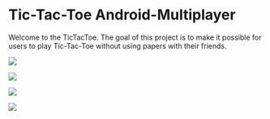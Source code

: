 # Tic-Tac-Toe Android-Multiplayer
Welcome to the TicTacToe. The goal of this project is to make it possible for users to play Tic-Tac-Toe without using papers with their friends.


![](https://i.imgur.com/JQdxCPe.png)


![](https://github.com/Wathsara/Tic-Tac-Toe-Android-Multiplayer/blob/master/IMG_20180915_131126.png?raw=true)

![](https://github.com/Wathsara/Tic-Tac-Toe-Android-Multiplayer/blob/master/IMG_20180915_131200.png?raw=true)

![](https://github.com/Wathsara/Tic-Tac-Toe-Android-Multiplayer/blob/master/IMG_20180915_132552.png?raw=true)
